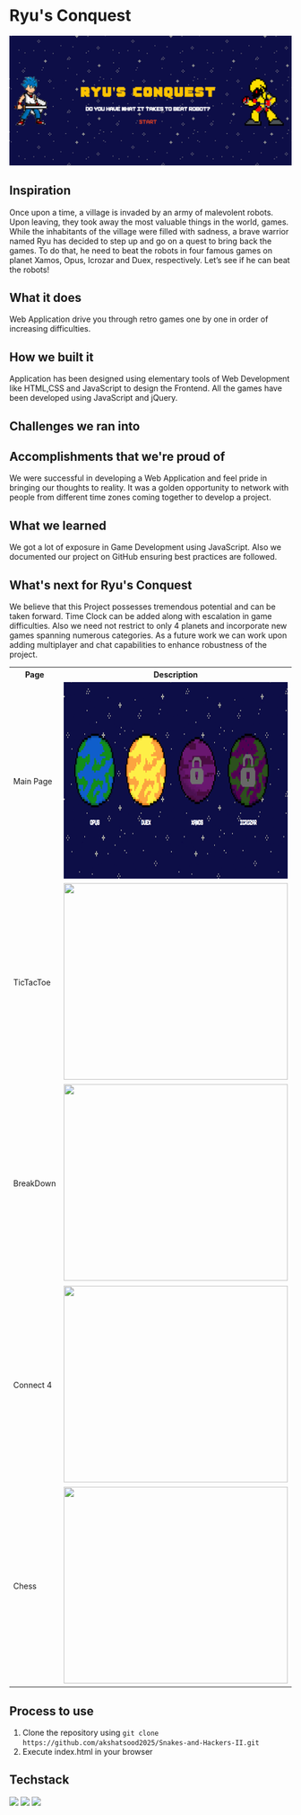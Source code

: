 # Ryu's Conquest

![Thumbnail](images/devpost-thumbnail.png)

## Inspiration

Once upon a time, a village is invaded by an army of malevolent robots. Upon leaving, they took away the most valuable things in the world, games. While the inhabitants of the village were filled with sadness, a brave warrior named Ryu has decided to step up and go on a quest to bring back the games. To do that, he need to beat the robots in four famous games on planet Xamos, Opus, Icrozar and Duex, respectively. Let’s see if he can beat the robots!

## What it does

Web Application drive you through retro games one by one in order of increasing difficulties.

## How we built it

Application has been designed using elementary tools of Web Development like HTML,CSS and JavaScript to design the Frontend. All the games have been developed using JavaScript and jQuery.

## Challenges we ran into



## Accomplishments that we're proud of

We were successful in developing a Web Application and feel pride in bringing our thoughts to reality. It was a golden opportunity to network with people from different time zones coming together to develop a project.

## What we learned

We got a lot of exposure in Game Development using JavaScript. Also we documented our project on GitHub ensuring best practices are followed. 

## What's next for Ryu's Conquest

We believe that this Project possesses tremendous potential and can be taken forward. Time Clock can be added along with escalation in game difficulties. Also we need not restrict to only 4 planets and incorporate new games spanning numerous categories. As a future work we can work upon adding multiplayer and chat capabilities to enhance robustness of the project.



<table>
  <tr>
    <th>Page</th>
    <th>Description</th>
  </tr>
  <tr>
    <td>Main Page</td>
    <td><img src="https://github.com/akshatsood2025/Snakes-and-Hackers-II/blob/main/images/planets-names.png" width="625" height="350"></td>
  </tr>
  <tr>
    <td>TicTacToe</td>
    <td><img src="https://user-images.githubusercontent.com/56976049/184529134-811264df-fc01-433d-96c9-bb06fc559a18.png" width="400" height="350"></td>
  </tr>
  <tr>
    <td>BreakDown</td>
    <td><img src="https://user-images.githubusercontent.com/56976049/184529142-40373a3b-b94c-458b-bd49-71fdf7e0ea0a.png" width="400" height="350"></td>
  </tr>
  <tr>
    <td>Connect 4</td>
    <td><img src="https://user-images.githubusercontent.com/56976049/184529148-8fe91d60-2388-4561-ade8-b01e04e354c2.png" width="400" height="350"></td>
  </tr>
  <tr>
    <td>Chess</td>
    <td><img src="https://user-images.githubusercontent.com/56976049/184529152-2e863339-1551-41b0-a349-892a6141ac36.png" width="400" height="350"></td>
  </tr>
</table>


## Process to use
1. Clone the repository using `git clone https://github.com/akshatsood2025/Snakes-and-Hackers-II.git`
2. Execute index.html in your browser

## Techstack
<code><img height="100" src="https://freeiconshop.com/wp-content/uploads/edd/html-outline.png"></code>
<code><img height="100" src="https://cdn-icons-png.flaticon.com/512/919/919826.png"></code>
<code><img height="100" src="https://icon-library.com/images/javascript-icon-png/javascript-icon-png-23.jpg"></code>
